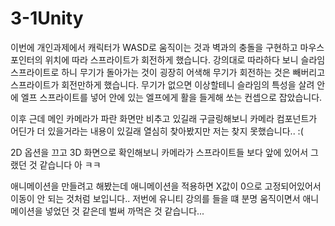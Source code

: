 # 3-1Unity


이번에 개인과제에서 캐릭터가 WASD로 움직이는 것과 벽과의 충돌을 구현하고 마우스 포인터의 위치에 따라 스프라이트가 회전하게 했습니다.
강의대로 따라하다 보니 슬라임 스프라이트로 하니 무기가 돌아가는 것이 굉장히 어색해 무기가 회전하는 것은 빼버리고 스프라이트가 회전만하게 했습니다.
무기가 없으면 이상할테니 슬라임의 특성을 살려 안에 엘프 스프라이트를 넣어 안에 있는 엘프에게 활을 들게해 쏘는 컨셉으로 잡았습니다.

이후 근데 메인 카메라가 파란 화면만 비추고 있길래 구글링해보니 카메라 컴포넌트가 어딘가 더 있을거라는 내용이 있길래 열심히 찾아봤지만 저는 찾지 못했습니다.. :(


2D 옵션을 끄고 3D 화면으로 확인해보니 카메라가 스프라이트들 보다 앞에 있어서 그랬던 것 같습니다 아 ㅋㅋ


애니메이션을 만들려고 해봤는데 애니메이션을 적용하면 X값이 0으로 고정되어있어서 이동이 안 되는 것처럼 보입니다..
저번에 유니티 강의를 들을 떄 분명 움직이면서 애니메이션을 넣었던 것 같은데 벌써 까먹은 것 같습니다...

